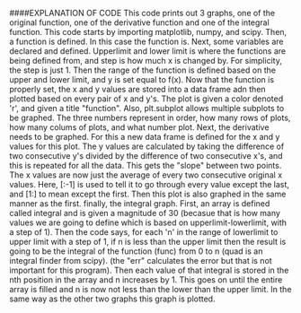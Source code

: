 ####EXPLANATION OF CODE
This code prints out 3 graphs, one of the original function, one of the derivative function and one of the integral function. 
This code starts by importing matplotlib, numpy, and scipy. 
Then, a function is defined. In this case the function is. 
Next, some variables are declared and defined. 
Upperlimit and lower limit is where the functions are being defined from, and step is how much x is changed by. For simplicity, the step is just 1. 
Then the range of the function is defined based on the upper and lower limit, and y is set equal to f(x). 
Now that the function is properly set, the x and y values are stored into a data frame adn then plotted based on every pair of x and y's. 
The plot is given a color denoted 'r', and given a title "function". Also, plt.subplot allows multiple subplots to be graphed. 
The three numbers represent in order, how many rows of plots, how many colums of plots, and what number plot. 
      Next, the derivative needs to be graphed. 
For this a new data frame is defined for the x and y values for this plot. 
The y values are calculated by taking the difference of two consecutive y's divided by the difference of two consecutive x's, and this is repeated for all the data. 
This gets the "slope" between two points. The x values are now just the average of every two consecutive original x values. 
Here, [:-1] is used to tell it to go through every value except the last, and [1:] to mean except the first. 
Then this plot is also graphed in the same manner as the first.
       finally, the integral graph.
First, an array is defined called integral and is given a magnitude of 30 
(becasue that is how many values we are going to define which is based on upperlimit-lowerlimit, with a step of 1). 
Then the code says, for each 'n' in the range of lowerlimit to upper limit with a step of 1, 
if n is less than the upper limit then the result is going to be the integral of the function (func) from 0 to n (quad is an integral finder from scipy). 
(the "err" calculates the error but that is not important for this program). 
Then each value of that integral is stored in the nth position in the array and n increases by 1. 
This goes on until the entire array is filled and n is now not less than the lower than the upper limit. 
In the same way as the other two graphs this graph is plotted. 
